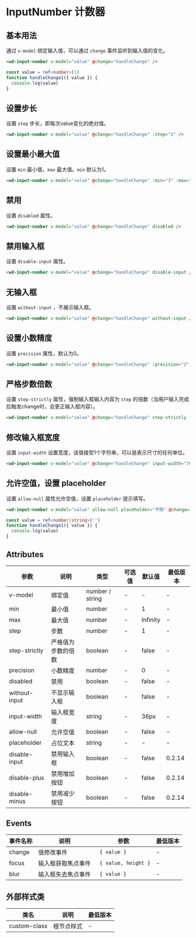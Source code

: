 <frame/>

#  InputNumber 计数器


## 基本用法

通过 `v-model` 绑定输入值，可以通过 `change` 事件监听到输入值的变化。

```html
<wd-input-number v-model="value" @change="handleChange" />
```

```typescript
const value = ref<number>(1)
function handleChange1({ value }) {
  console.log(value)
}
```

## 设置步长

设置 `step` 步长，即每次value变化的绝对值。

```html
<wd-input-number v-model="value" @change="handleChange" :step="2" />
```

## 设置最小最大值

设置 `min` 最小值，`max` 最大值。`min` 默认为1。

```html
<wd-input-number v-model="value" @change="handleChange" :min="3" :max="10" />
```

## 禁用

设置 `disabled` 属性。

```html
<wd-input-number v-model="value" @change="handleChange" disabled />
```

## 禁用输入框

设置 `disable-input` 属性。

```html
<wd-input-number v-model="value" @change="handleChange" disable-input />
```


## 无输入框

设置 `without-input` ，不展示输入框。

```html
<wd-input-number v-model="value" @change="handleChange" without-input />
```

## 设置小数精度

设置 `precision` 属性，默认为0。

```html
<wd-input-number v-model="value" @change="handleChange" :precision="2" :step="0.1" />
```

## 严格步数倍数

设置 `step-strictly` 属性，强制输入框输入内容为 `step` 的倍数（当用户输入完成后触发change时，会更正输入框内容）。

```html
<wd-input-number v-model="value" @change="handleChange" step-strictly :step="2" />
```

## 修改输入框宽度

设置 `input-width` 设置宽度，该值接受1个字符串，可以是表示尺寸的任何单位。

```html
<wd-input-number v-model="value" @change="handleChange" input-width="70px" />
```

## 允许空值，设置 placeholder

设置 `allow-null` 属性允许空值，设置 `placeholder` 提示填写。

```html
<wd-input-number v-model="value" allow-null placeholder="不限" @change="handleChange" />
```

```typescript
const value = ref<number|string>('')
function handleChange1({ value }) {
  console.log(value)
}
```

## Attributes

| 参数 | 说明 | 类型 | 可选值 | 默认值 | 最低版本 |
|-----|------|-----|-------|-------|--------|
| v-model | 绑定值 | number / string | - | - | - |
| min | 最小值 | number | - | 1 | - |
| max | 最大值 | number | - | Infinity | - |
| step | 步数 | number | - | 1 | - |
| step-strictly | 严格值为步数的倍数 | boolean | - | false | - |
| precision | 小数精度 | number | - | 0 | - |
| disabled | 禁用 | boolean | - | false | - |
| without-input | 不显示输入框 | boolean | - | false | - |
| input-width | 输入框宽度 | string | - | 36px | - |
| allow-null | 允许空值 | boolean | - | false | - |
| placeholder | 占位文本 | string | - | - | - |
| disable-input | 禁用输入框 | boolean | - | false | 0.2.14 |
| disable-plus | 禁用增加按钮 | boolean | - | false | 0.2.14 |
| disable-minus | 禁用减少按钮 | boolean | - | false | 0.2.14 |


## Events

| 事件名称 | 说明 | 参数 | 最低版本 |
|---------|-----|-----|---------|
| change | 值修改事件 | ` { value }` | - |
| focus | 输入框获取焦点事件 | ` { value, height }` | - |
| blur | 输入框失去焦点事件 | ` { value }` | - |

## 外部样式类

| 类名 | 说明 | 最低版本 |
|-----|------|--------|
| custom-class | 根节点样式 | - |

